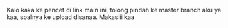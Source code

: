 Kalo kaka ke pencet di link main ini, tolong pindah ke master branch aku ya kaa, soalnya ke upload disanaa. Makasiii kaa
